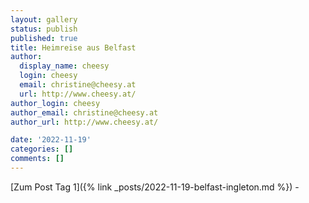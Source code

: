 ```yaml
---
layout: gallery
status: publish
published: true
title: Heimreise aus Belfast
author:
  display_name: cheesy
  login: cheesy
  email: christine@cheesy.at
  url: http://www.cheesy.at/
author_login: cheesy
author_email: christine@cheesy.at
author_url: http://www.cheesy.at/

date: '2022-11-19'
categories: []
comments: []
---
```


[Zum Post Tag 1]({% link _posts/2022-11-19-belfast-ingleton.md %}) - 
